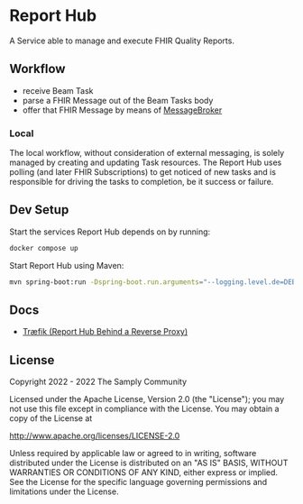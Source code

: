 # Report Hub

A Service able to manage and execute FHIR Quality Reports.

## Workflow

* receive Beam Task
* parse a FHIR Message out of the Beam Tasks body
* offer that FHIR Message by means of [MessageBroker][1]

### Local

The local workflow, without consideration of external messaging, is solely managed by creating and
updating Task resources. The Report Hub uses polling (and later FHIR Subscriptions) to get noticed
of new tasks and is responsible for driving the tasks to completion, be it success or failure.

## Dev Setup

Start the services Report Hub depends on by running:

```sh
docker compose up
```

Start Report Hub using Maven:

```sh
mvn spring-boot:run -Dspring-boot.run.arguments="--logging.level.de=DEBUG"
```

## Docs

* [Træfik (Report Hub Behind a Reverse Proxy)](docs/traefik.md)

## License

Copyright 2022 - 2022 The Samply Community

Licensed under the Apache License, Version 2.0 (the "License"); you may not use this file except in
compliance with the License. You may obtain a copy of the License at

http://www.apache.org/licenses/LICENSE-2.0

Unless required by applicable law or agreed to in writing, software distributed under the License is
distributed on an "AS IS" BASIS, WITHOUT WARRANTIES OR CONDITIONS OF ANY KIND, either express or
implied. See the License for the specific language governing permissions and limitations under the
License.

[1]: <https://github.com/samply/report-hub/blob/main/src/main/java/de/samply/reporthub/service/fhir/messaging/MessageBroker.java>
